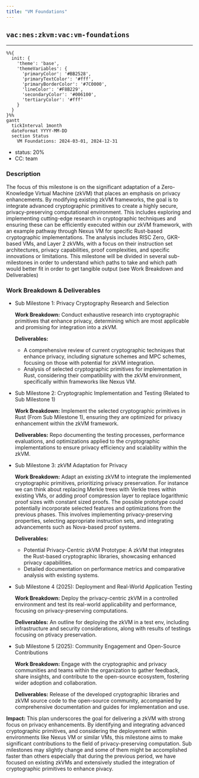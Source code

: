```yaml
---
title: "VM Foundations"
---
```

## `vac:nes:zkvm:vac:vm-foundations`
---

```mermaid
%%{ 
  init: { 
    'theme': 'base', 
    'themeVariables': { 
      'primaryColor': '#BB2528', 
      'primaryTextColor': '#fff', 
      'primaryBorderColor': '#7C0000', 
      'lineColor': '#F8B229', 
      'secondaryColor': '#006100', 
      'tertiaryColor': '#fff' 
    } 
  } 
}%%
gantt
  tickInterval 1month
  dateFormat YYYY-MM-DD 
  section Status
    VM Foundations: 2024-03-01, 2024-12-31
```

- status: 20%
- CC: team

### Description

The focus of this milestone is on the significant adaptation of a Zero-Knowledge Virtual Machine (zkVM) that places an emphasis on privacy enhancements. By modifying existing zkVM frameworks, the goal is to integrate advanced cryptographic primitives to create a highly secure, privacy-preserving computational environment. This includes exploring and implementing cutting-edge research in cryptographic techniques and ensuring these can be efficiently executed within our zkVM framework, with an example pathway through Nexus VM for specific Rust-based cryptographic implementations. The analysis includes RISC Zero, GKR-based VMs, and Layer 2 zkVMs, with a focus on their instruction set architectures, privacy capabilities, proof complexities, and specific innovations or limitations. This milestone will be divided in several sub-milestones in order to understand which paths to take and which path would better fit in order to get tangible output (see Work Breakdown and Deliverables)


### Work Breakdown & Deliverables
* Sub Milestone 1: Privacy Cryptography Research and Selection

  **Work Breakdown:** Conduct exhaustive research into cryptographic primitives that enhance privacy, determining which are most applicable and promising for integration into a zkVM.
  
  **Deliverables:**
    * A comprehensive review of current cryptographic techniques that enhance privacy, including signature schemes and MPC schemes, focusing on those with potential for zkVM integration.
    * Analysis of selected cryptographic primitives for implementation in Rust, considering their compatibility with the zkVM environment, specifically within frameworks like Nexus VM.

* Sub Milestone 2: Cryptographic Implementation and Testing (Related to Sub Milestone 1)

  **Work Breakdown:** Implement the selected cryptographic primitives in Rust (From Sub Milestone 1), ensuring they are optimized for privacy enhancement within the zkVM framework.
  
  **Deliverables:** Repo documenting the testing processes, performance evaluations, and optimizations applied to the cryptographic implementations to ensure privacy efficiency and scalability within the zkVM.


* Sub Milestone 3: zkVM Adaptation for Privacy

  **Work Breakdown:** Adapt an existing zkVM to integrate the implemented cryptographic primitives, prioritizing privacy preservation. For instance we can think about replacing Merkle trees with Verkle trees within existing VMs, or adding proof compression layer to replace logarithmic proof sizes with constant sized proofs. The possible prototype could potentially incorporate selected features and optimizations from the previous phases. This involves implementing privacy-preserving properties, selecting appropriate instruction sets, and integrating advancements such as Nova-based proof systems.
  
  **Deliverables:**
  * Potential Privacy-Centric zkVM Prototype: A zkVM that integrates the Rust-based cryptographic libraries, showcasing enhanced privacy capabilities.
  * Detailed documentation on performance metrics and comparative analysis with existing systems.


* Sub Milestone 4 (2025): Deployment and Real-World Application Testing

  **Work Breakdown:** Deploy the privacy-centric zkVM in a controlled environment and test its real-world applicability and performance, focusing on privacy-preserving computations.
  
  **Deliverables:** An outline for deploying the zkVM in a test env, including infrastructure and security considerations, along with results of testings focusing on ptivacy preservation.
  

* Sub Milestone 5 (2025): Community Engagement and Open-Source Contributions

  **Work Breakdown:** Engage with the cryptographic and privacy communities and teams within the organization to gather feedback, share insights, and contribute to the open-source ecosystem, fostering wider adoption and collaboration.
  
  **Deliverables:** Release of the developed cryptographic libraries and zkVM source code to the open-source community, accompanied by comprehensive documentation and guides for implementation and use.


**Impact:** This plan underscores the goal for delivering a zkVM with strong focus on privacy enhancements. By identifying and integrating advanced cryptographic primitives, and considering the deployement within environments like Nexus VM or similar VMs, this milestone aims to make significant contributions to the field of privacy-preserving computation. Sub milestones may slightly change and some of them might be accomplished faster than others especially that during the previous period, we have focused on existing zkVMs and extensively studied the integration of cryptographic primitives to enhance pivacy.



